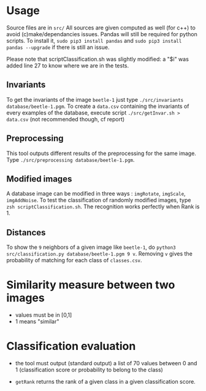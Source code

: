 
# Usage
Source files are in `src/`
All sources are given computed as well (for c++) to avoid (c)make/dependancies issues. Pandas will still be required for python scripts. To install it, `sudo pip3 install pandas` and `sudo pip3 install pandas --upgrade` if there is still an issue.

Please note that scriptClassification.sh was slightly modified: a "$i" was added line 27 to know where we are in the tests.

## Invariants
To get the invariants of the image `beetle-1` just type `./src/invariants database/beetle-1.pgm`.
To create a `data.csv` containing the invariants of every examples of the database, execute script `./src/getInvar.sh > data.csv` (not recommended though, cf report)

## Preprocessing
This tool outputs different results of the preprocessing for the same image. Type `./src/preprocessing database/beetle-1.pgm`.

## Modified images
A database image can be modified in three ways : `imgRotate`, `imgScale`, `imgAddNoise`.
To test the classification of randomly modified images, type `zsh scriptClassification.sh`. The recognition works perfectly when Rank is 1.

## Distances
To show the `9` neighbors of a given image like `beetle-1`, do `python3 src/classification.py database/beetle-1.pgm 9 v`.
Removing `v` gives the probability of matching for each class of `classes.csv`.


# Similarity measure between two images

- values must be in [0,1]
- 1 means "similar"


# Classification evaluation

- the tool must output (standard output) a list of 70 values between 0
and 1 (classification score or probability to belong to the class)

- ```getRank``` returns the rank of a given class in a given
  classification score.

